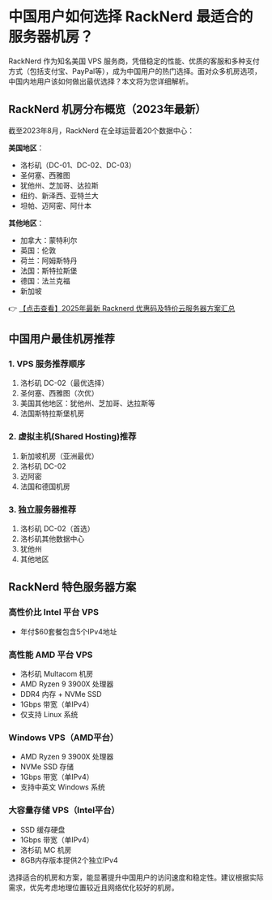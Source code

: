 # 中国用户如何选择 RackNerd 最适合的服务器机房？

RackNerd 作为知名美国 VPS 服务商，凭借稳定的性能、优质的客服和多种支付方式（包括支付宝、PayPal等），成为中国用户的热门选择。面对众多机房选项，中国内地用户该如何做出最优选择？本文将为您详细解析。

## RackNerd 机房分布概览（2023年最新）

截至2023年8月，RackNerd 在全球运营着20个数据中心：

**美国地区**：
- 洛杉矶（DC-01、DC-02、DC-03）
- 圣何塞、西雅图
- 犹他州、芝加哥、达拉斯
- 纽约、新泽西、亚特兰大
- 坦帕、迈阿密、阿什本

**其他地区**：
- 加拿大：蒙特利尔
- 英国：伦敦
- 荷兰：阿姆斯特丹
- 法国：斯特拉斯堡
- 德国：法兰克福
- 新加坡

👉 [【点击查看】2025年最新 Racknerd 优惠码及特价云服务器方案汇总](https://bit.ly/Rack_Nerd)

## 中国用户最佳机房推荐

### 1. VPS 服务推荐顺序
1. 洛杉矶 DC-02（最优选择）
2. 圣何塞、西雅图（次优）
3. 美国其他地区：犹他州、芝加哥、达拉斯等
4. 法国斯特拉斯堡机房

### 2. 虚拟主机(Shared Hosting)推荐
1. 新加坡机房（亚洲最优）
2. 洛杉矶 DC-02
3. 迈阿密
4. 法国和德国机房

### 3. 独立服务器推荐
1. 洛杉矶 DC-02（首选）
2. 洛杉矶其他数据中心
3. 犹他州
4. 其他地区

## RackNerd 特色服务器方案

### 高性价比 Intel 平台 VPS
- 年付$60套餐包含5个IPv4地址

### 高性能 AMD 平台 VPS
- 洛杉矶 Multacom 机房
- AMD Ryzen 9 3900X 处理器
- DDR4 内存 + NVMe SSD
- 1Gbps 带宽（单IPv4）
- 仅支持 Linux 系统

### Windows VPS（AMD平台）
- AMD Ryzen 9 3900X 处理器
- NVMe SSD 存储
- 1Gbps 带宽（单IPv4）
- 支持中英文 Windows 系统

### 大容量存储 VPS（Intel平台）
- SSD 缓存硬盘
- 1Gbps 带宽（单IPv4）
- 洛杉矶 MC 机房
- 8GB内存版本提供2个独立IPv4

选择适合的机房和方案，能显著提升中国用户的访问速度和稳定性。建议根据实际需求，优先考虑地理位置较近且网络优化较好的机房。
